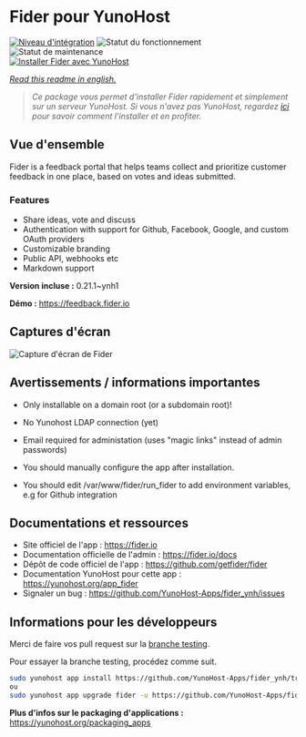 <!--
N.B.: This README was automatically generated by https://github.com/YunoHost/apps/tree/master/tools/README-generator
It shall NOT be edited by hand.
-->

# Fider pour YunoHost

[![Niveau d'intégration](https://dash.yunohost.org/integration/fider.svg)](https://dash.yunohost.org/appci/app/fider) ![Statut du fonctionnement](https://ci-apps.yunohost.org/ci/badges/fider.status.svg) ![Statut de maintenance](https://ci-apps.yunohost.org/ci/badges/fider.maintain.svg)  
[![Installer Fider avec YunoHost](https://install-app.yunohost.org/install-with-yunohost.svg)](https://install-app.yunohost.org/?app=fider)

*[Read this readme in english.](./README.md)*

> *Ce package vous permet d'installer Fider rapidement et simplement sur un serveur YunoHost.
Si vous n'avez pas YunoHost, regardez [ici](https://yunohost.org/#/install) pour savoir comment l'installer et en profiter.*

## Vue d'ensemble

Fider is a feedback portal that helps teams collect and prioritize customer feedback in one place, based on votes and ideas submitted.

### Features

- Share ideas, vote and discuss
- Authentication with support for Github, Facebook, Google, and custom OAuth providers
- Customizable branding
- Public API, webhooks etc
- Markdown support


**Version incluse :** 0.21.1~ynh1

**Démo :** https://feedback.fider.io

## Captures d'écran

![Capture d'écran de Fider](./doc/screenshots/example.avif)

## Avertissements / informations importantes

* Only installable on a domain root (or a subdomain root)!
* No Yunohost LDAP connection (yet)
* Email required for administation (uses "magic links" instead of admin passwords)

* You should manually configure the app after installation.
* You should edit /var/www/fider/run_fider to add environment variables, e.g for Github integration

## Documentations et ressources

* Site officiel de l'app : <https://fider.io>
* Documentation officielle de l'admin : <https://fider.io/docs>
* Dépôt de code officiel de l'app : <https://github.com/getfider/fider>
* Documentation YunoHost pour cette app : <https://yunohost.org/app_fider>
* Signaler un bug : <https://github.com/YunoHost-Apps/fider_ynh/issues>

## Informations pour les développeurs

Merci de faire vos pull request sur la [branche testing](https://github.com/YunoHost-Apps/fider_ynh/tree/testing).

Pour essayer la branche testing, procédez comme suit.

``` bash
sudo yunohost app install https://github.com/YunoHost-Apps/fider_ynh/tree/testing --debug
ou
sudo yunohost app upgrade fider -u https://github.com/YunoHost-Apps/fider_ynh/tree/testing --debug
```

**Plus d'infos sur le packaging d'applications :** <https://yunohost.org/packaging_apps>
